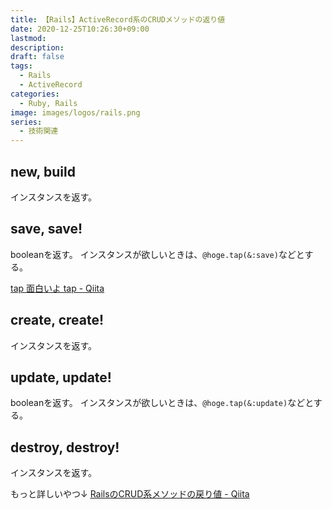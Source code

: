 ```yaml
---
title: 【Rails】ActiveRecord系のCRUDメソッドの返り値
date: 2020-12-25T10:26:30+09:00
lastmod:
description:
draft: false
tags:
  - Rails
  - ActiveRecord
categories:
  - Ruby, Rails
image: images/logos/rails.png
series:
  - 技術関連
---
```


## new, build

インスタンスを返す。

## save, save!

booleanを返す。
インスタンスが欲しいときは、`@hoge.tap(&:save)`などとする。

[tap 面白いよ tap \- Qiita](https://qiita.com/setsuna82001/items/75d6b1ae7e7d58cd29b7)


## create, create!

インスタンスを返す。


## update, update!

booleanを返す。
インスタンスが欲しいときは、`@hoge.tap(&:update)`などとする。


## destroy, destroy!

インスタンスを返す。


もっと詳しいやつ↓
[RailsのCRUD系メソッドの戻り値 \- Qiita](https://qiita.com/murakami-mm/items/3e12c4d2fcabd4b1b95b)

